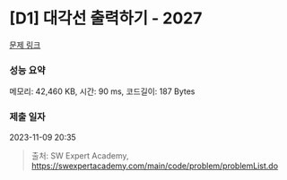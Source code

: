 # [D1] 대각선 출력하기 - 2027 

[문제 링크](https://swexpertacademy.com/main/code/problem/problemDetail.do?contestProbId=AV5QFuZ6As0DFAUq) 

### 성능 요약

메모리: 42,460 KB, 시간: 90 ms, 코드길이: 187 Bytes

### 제출 일자

2023-11-09 20:35



> 출처: SW Expert Academy, https://swexpertacademy.com/main/code/problem/problemList.do